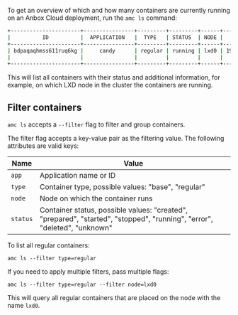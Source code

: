 To get an overview of which and how many containers are currently running on an Anbox Cloud deployment, run the `amc ls` command:

```bash
+----------------------+----------------+---------+---------+------+---------------+------------------------+
|          ID          |  APPLICATION   |  TYPE   | STATUS  | NODE |    ADDRESS    |       ENDPOINTS        |
+----------------------+----------------+---------+---------+------+---------------+------------------------+
| bdpaqaqhmss611ruq6kg |     candy      | regular | running | lxd0 | 192.168.100.2 | 192.168.100.2:22/tcp   |
|                      |                |         |         |      |               | 10.103.46.41:10000/tcp |
+----------------------+----------------+---------+---------+------+---------------+------------------------+
```

This will list all containers with their status and additional information, for example, on which LXD node in the cluster the containers are running.

## Filter containers

`amc ls` accepts a `--filter` flag to filter and group containers.

The filter flag accepts a key-value pair as the filtering value. The following attributes are valid keys:

Name            |  Value
----------------|------------
`app`           |  Application name or ID
`type`          |  Container type, possible values: "base", "regular"
`node`          |  Node on which the container runs
`status`        |  Container status, possible values: "created", "prepared", "started", "stopped", "running", "error", "deleted", "unknown"


To list all regular containers:

    amc ls --filter type=regular

If you need to apply multiple filters, pass multiple flags:

    amc ls --filter type=regular --filter node=lxd0

This will query all regular containers that are placed on the node with the name `lxd0`.
